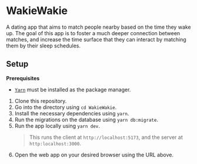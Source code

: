 # WakieWakie

A dating app that aims to match people nearby based on the time they wake up. The goal of this app is to foster a much deeper connection between matches, and increase the time surface that they can interact by matching them by their sleep schedules.

## Setup

**Prerequisites**

- [`Yarn`](https://yarnpkg.com/) must be installed as the package manager.

1. Clone this repository.
2. Go into the directory using `cd WakieWakie`.
3. Install the necessary dependencies using `yarn`.
4. Run the migrations on the database using `yarn db:migrate`.
5. Run the app locally using `yarn dev`.
   > This runs the client at `http://localhost:5173`, and the server at `http:localhost:3000`.
6. Open the web app on your desired browser using the URL above.
